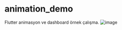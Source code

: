 # animation_demo

Flutter animasyon ve dashboard örnek çalışma.
![image](https://github.com/salimaydogan/animation_dashboardDemo/assets/110465309/f9cd0ce5-0de0-4551-aaac-a38defb30e5e)

